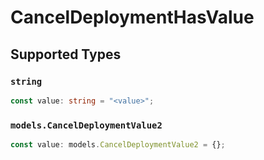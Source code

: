 # CancelDeploymentHasValue


## Supported Types

### `string`

```typescript
const value: string = "<value>";
```

### `models.CancelDeploymentValue2`

```typescript
const value: models.CancelDeploymentValue2 = {};
```

